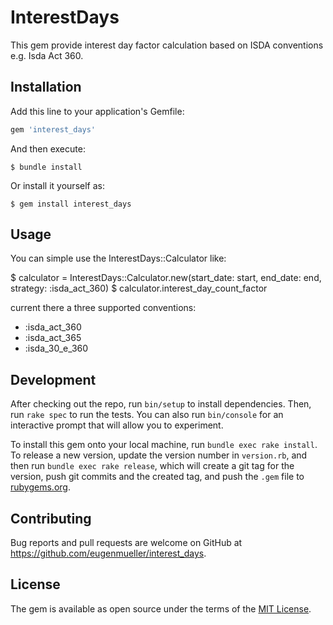 # InterestDays

This gem provide interest day factor calculation based on ISDA conventions e.g. Isda Act 360.

## Installation

Add this line to your application's Gemfile:

```ruby
gem 'interest_days'
```

And then execute:

    $ bundle install

Or install it yourself as:

    $ gem install interest_days

## Usage

You can simple use the InterestDays::Calculator like:


$ calculator = InterestDays::Calculator.new(start_date: start, end_date: end, strategy: :isda_act_360)
$ calculator.interest_day_count_factor

current there a three supported conventions:
- :isda_act_360
- :isda_act_365
- :isda_30_e_360


## Development

After checking out the repo, run `bin/setup` to install dependencies. Then, run `rake spec` to run the tests. You can also run `bin/console` for an interactive prompt that will allow you to experiment.

To install this gem onto your local machine, run `bundle exec rake install`. To release a new version, update the version number in `version.rb`, and then run `bundle exec rake release`, which will create a git tag for the version, push git commits and the created tag, and push the `.gem` file to [rubygems.org](https://rubygems.org).

## Contributing

Bug reports and pull requests are welcome on GitHub at https://github.com/eugenmueller/interest_days.

## License

The gem is available as open source under the terms of the [MIT License](https://opensource.org/licenses/MIT).
